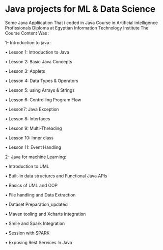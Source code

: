 #  Java projects for ML & Data Science
Some Java Appliication That i coded in Java Course in Artificial intelligence Profissionals Diploma at Egyptian Information Technology Institute
The Course Content Was :

1- Introduction to java :

  • Lesson 1: Introduction to Java
	
  • Lesson 2: Basic Java Concepts
	
  • Lesson 3: Applets
	
  • Lesson 4: Data Types & Operators
	
  • Lesson 5: using Arrays & Strings
	
  • Lesson 6: Controlling Program Flow
	
  • Lesson7: Java Exception
	
  • Lesson 8: Interfaces
	
  • Lesson 9: Multi-Threading
	
  • Lesson 10: Inner class
	
  • Lesson 11: Event Handling
  
2- Java for machine Learning:

   • Introduction to UML
	 
   • Built-in data structures and Functional Java APIs
	 
   • Basics of UML and OOP
	 
   • File handling and Data Extraction
	 
   • Dataset Preparation_updated
	 
   • Maven tooling and Xcharts integration
	 
   • Smile and Spark Integration
	 
   • Session with SPARK
	 
   • Exposing Rest Services In Java
